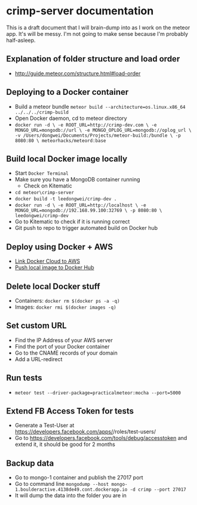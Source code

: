 # crimp-server documentation
This is a draft document that I will brain-dump into as I work on the meteor app. It's will be messy. I'm not going to make sense because I'm probably half-asleep.


## Explanation of folder structure and load order
* http://guide.meteor.com/structure.html#load-order


## Deploying to a Docker container
* Build a meteor bundle `meteor build --architecture=os.linux.x86_64 ../../../crimp-build`
* Open Docker daemon, cd to meteor directory
* `docker run -d \
    -e ROOT_URL=http://crimp-dev.com \
    -e MONGO_URL=mongodb://url \
    -e MONGO_OPLOG_URL=mongodb://oplog_url \
    -v /Users/dongwei/Documents/Projects/meteor-build:/bundle \
    -p 8080:80 \
    meteorhacks/meteord:base`


## Build local Docker image locally
* Start `Docker Terminal`
* Make sure you have a MongoDB container running
  * Check on Kitematic
* `cd meteor\crimp-server`
* `docker build -t leedongwei/crimp-dev .`
* `docker run -d \
    -e ROOT_URL=http://localhost \
    -e MONGO_URL=mongodb://192.168.99.100:32769 \
    -p 8080:80 \
    leedongwei/crimp-dev`
* Go to Kitematic to check if it is running correct
* Git push to repo to trigger automated build on Docker hub



## Deploy using Docker + AWS
* [Link Docker Cloud to AWS](https://docs.docker.com/docker-cloud/getting-started/link-aws/)
* [Push local image to Docker Hub](https://docs.docker.com/mac/step_six/)


## Delete local Docker stuff
* Containers: `docker rm $(docker ps -a -q)`
* Images: `docker rmi $(docker images -q)`


## Set custom URL
* Find the IP Address of your AWS server
* Find the port of your Docker container
* Go to the CNAME records of your domain
* Add a URL-redirect

## Run tests
* `meteor test --driver-package=practicalmeteor:mocha --port=5000`

## Extend FB Access Token for tests
* Generate a Test-User at https://developers.facebook.com/apps/<appId>/roles/test-users/
* Go to https://developers.facebook.com/tools/debug/accesstoken and extend it, it should be good for 2 months

## Backup data
* Go to mongo-1 container and publish the 27017 port
* Go to command line `mongodump --host mongo-1.boulderactive.4138de49.cont.dockerapp.io -d crimp --port 27017`
* It will dump the data into the folder you are in
